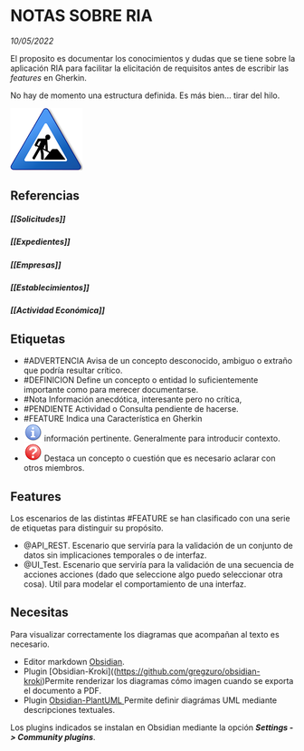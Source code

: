 # NOTAS SOBRE RIA  
*10/05/2022*

El proposito es documentar los conocimientos y dudas que se tiene sobre la aplicación RIA para facilitar la elicitación de requisitos antes de escribir las *features* en Gherkin.

No hay de momento una estructura definida. Es más bien... tirar del hilo.

![fig](./_assets/under_construction.png)


## Referencias

##### [[Solicitudes]]
##### [[Expedientes]]
##### [[Empresas]]
##### [[Establecimientos]]
##### [[Actividad Económica]]

## Etiquetas
- #ADVERTENCIA Avisa de un concepto desconocido, ambiguo o extraño que podría resultar crítico.
- #DEFINICION  Define un concepto o entidad lo suficientemente importante como para merecer documentarse.
- #Nota Información anecdótica, interesante pero no crítica,
- #PENDIENTE Actividad o Consulta pendiente de hacerse.
- #FEATURE Indica una Característica en Gherkin
- ![fig](./_assets/Information_icon.png) información pertinente. Generalmente para introducir contexto.
- ![fig](./_assets/Red_question_icon.png) Destaca un concepto o cuestión que es necesario aclarar con otros miembros.

## Features
Los escenarios de las distintas #FEATURE se han clasificado con una serie de etiquetas para distinguir su propósito.

-  @API_REST. Escenario que serviría para la validación de un conjunto de datos sin implicaciones temporales o de interfaz.
-  @UI_Test. Escenario que serviría para la validación de una secuencia de acciones acciones (dado que seleccione algo puedo seleccionar otra cosa).  Util para modelar el comportamiento de una interfaz.

## Necesitas
Para visualizar correctamente los diagramas que acompañan al texto es necesario.
- Editor markdown [Obsidian](https://obsidian.md/).
- Plugin [Obsidian-Kroki]((https://github.com/gregzuro/obsidian-kroki)Permite renderizar los diagramas cómo imagen cuando se exporta el documento a PDF.
- Plugin  [Obsidian-PlantUML ](https://github.com/joethei/obsidian-plantuml) Permite definir diagrámas UML mediante descripciones textuales.

Los plugins indicados se instalan en Obsidian mediante la opción ***Settings -> Community plugins***.